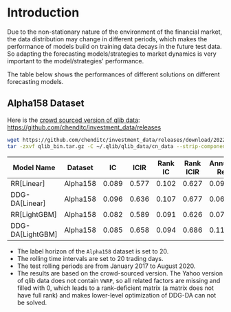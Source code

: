 # Introduction
Due to the non-stationary nature of the environment of the financial market, the data distribution may change in different periods, which makes the performance of models build on training data decays in the future test data.
So adapting the forecasting models/strategies to market dynamics is very important to the model/strategies' performance.

The table below shows the performances of different solutions on different forecasting models.

## Alpha158 Dataset
Here is the [crowd sourced version of qlib data](data_collector/crowd_source/README.md): https://github.com/chenditc/investment_data/releases
```bash
wget https://github.com/chenditc/investment_data/releases/download/20220720/qlib_bin.tar.gz
tar -zxvf qlib_bin.tar.gz -C ~/.qlib/qlib_data/cn_data --strip-components=2
```

| Model Name       | Dataset | IC | ICIR | Rank IC | Rank ICIR | Annualized Return | Information Ratio | Max Drawdown |
|------------------|---------|----|------|---------|-----------|-------------------|-------------------|--------------|
| RR[Linear]       |Alpha158 |0.089|0.577|0.102    |0.627      |0.093              |1.458              |-0.073        |
| DDG-DA[Linear]   |Alpha158 |0.096|0.636|0.107    |0.677      |0.067              |0.996              |-0.091        |
| RR[LightGBM]     |Alpha158 |0.082|0.589|0.091    |0.626      |0.077              |1.320              |-0.091        |
| DDG-DA[LightGBM] |Alpha158 |0.085|0.658|0.094    |0.686      |0.115              |1.792              |-0.068        |

- The label horizon of the `Alpha158` dataset is set to 20.
- The rolling time intervals are set to 20 trading days.
- The test rolling periods are from January 2017 to August 2020.
- The results are based on the crowd-sourced version. The Yahoo version of qlib data does not contain `VWAP`, so all related factors are missing and filled with 0, which leads to a rank-deficient matrix (a matrix does not have full rank) and makes lower-level optimization of DDG-DA can not be solved.
